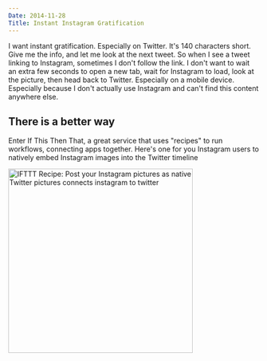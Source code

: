 ```yaml
---
Date: 2014-11-28
Title: Instant Instagram Gratification
---
```


I want instant gratification. Especially on Twitter. It's 140 characters short. Give me the info, and let me look at the next tweet. So when I see a tweet linking to Instagram, sometimes I don't follow the link. I don't want to wait an extra few seconds to open a new tab, wait for Instagram to load, look at the picture, then head back to Twitter. Especially on a mobile device. Especially because I don't actually use Instagram and can't find this content anywhere else. 

## There is a better way

Enter If This Then That, a great service that uses "recipes" to run workflows, connecting apps together. Here's one for you Instagram users to natively embed Instagram images into the Twitter timeline

<a href="https://ifttt.com/view_embed_recipe/103249-post-your-instagram-pictures-as-native-twitter-pictures" target = "_blank" class="embed_recipe embed_recipe-l_55" id= "embed_recipe-103249"><img src= 'https://ifttt.com/recipe_embed_img/103249' alt="IFTTT Recipe: Post your Instagram pictures as native Twitter pictures connects instagram to twitter" width="370px" style="max-width:100%"/></a><script async type="text/javascript" src= "//ifttt.com/assets/embed_recipe.js"></script>
